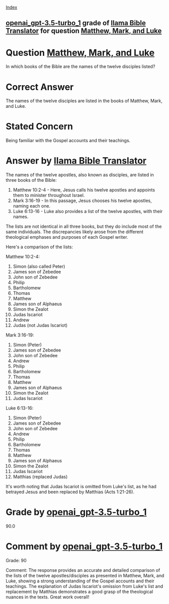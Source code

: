 
[Index](../../../../index.md)
## [openai_gpt-3.5-turbo_1](../../../grading_models/openai_gpt-3.5-turbo_1.md) grade of [llama Bible Translator](../../../answering_models/llama_Bible_Translator.md) for question [Matthew, Mark, and Luke](../../../questions/Matthew,_Mark,_and_Luke.md)

# Question [Matthew, Mark, and Luke](../../../questions/Matthew,_Mark,_and_Luke.md)
In which books of the Bible are the names of the twelve disciples listed?

# Correct Answer
The names of the twelve disciples are listed in the books of Matthew, Mark, and Luke.

# Stated Concern
Being familiar with the Gospel accounts and their teachings.

# Answer by [llama Bible Translator](../../../answering_models/llama_Bible_Translator.md)
The names of the twelve apostles, also known as disciples, are listed in three books of the Bible:

1. Matthew 10:2-4 - Here, Jesus calls his twelve apostles and appoints them to minister throughout Israel.
2. Mark 3:16-19 - In this passage, Jesus chooses his twelve apostles, naming each one.
3. Luke 6:13-16 - Luke also provides a list of the twelve apostles, with their names.

The lists are not identical in all three books, but they do include most of the same individuals. The discrepancies likely arose from the different theological emphases and purposes of each Gospel writer.

Here's a comparison of the lists:

Matthew 10:2-4:

1. Simon (also called Peter)
2. James son of Zebedee
3. John son of Zebedee
4. Philip
5. Bartholomew
6. Thomas
7. Matthew
8. James son of Alphaeus
9. Simon the Zealot
10. Judas Iscariot
11. Andrew
12. Judas (not Judas Iscariot)

Mark 3:16-19:

1. Simon (Peter)
2. James son of Zebedee
3. John son of Zebedee
4. Andrew
5. Philip
6. Bartholomew
7. Thomas
8. Matthew
9. James son of Alphaeus
10. Simon the Zealot
11. Judas Iscariot

Luke 6:13-16:

1. Simon (Peter)
2. James son of Zebedee
3. John son of Zebedee
4. Andrew
5. Philip
6. Bartholomew
7. Thomas
8. Matthew
9. James son of Alphaeus
10. Simon the Zealot
11. Judas Iscariot
12. Matthias (replaced Judas)

It's worth noting that Judas Iscariot is omitted from Luke's list, as he had betrayed Jesus and been replaced by Matthias (Acts 1:21-26).

# Grade by [openai_gpt-3.5-turbo_1](../../../grading_models/openai_gpt-3.5-turbo_1.md)
90.0

# Comment by [openai_gpt-3.5-turbo_1](../../../grading_models/openai_gpt-3.5-turbo_1.md)
Grade: 90

Comment: The response provides an accurate and detailed comparison of the lists of the twelve apostles/disciples as presented in Matthew, Mark, and Luke, showing a strong understanding of the Gospel accounts and their teachings. The explanation of Judas Iscariot's omission from Luke's list and replacement by Matthias demonstrates a good grasp of the theological nuances in the texts. Great work overall!
